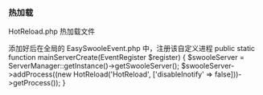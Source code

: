 ### 热加载

HotReload.php 热加载文件

添加好后在全局的 EasySwooleEvent.php 中，注册该自定义进程
public static function mainServerCreate(EventRegister $register)
{
    $swooleServer = ServerManager::getInstance()->getSwooleServer();
    $swooleServer->addProcess((new HotReload('HotReload', ['disableInotify' => false]))->getProcess());
}



